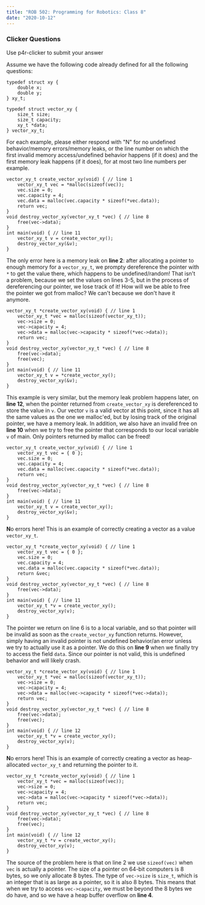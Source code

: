 ```yaml
---
title: "ROB 502: Programming for Robotics: Class 8"
date: "2020-10-12"
---
```


### Clicker Questions

Use p4r-clicker to submit your answer

Assume we have the following code already defined for all the following questions:

```
typedef struct xy {
    double x;
    double y;
} xy_t;

typedef struct vector_xy {
    size_t size;
    size_t capacity;
    xy_t *data;
} vector_xy_t;
```

For each example, please either respond with "N" for no undefined behavior/memory errors/memory leaks, or the line number on which the first invalid memory access/undefined behavior happens (if it does) and the first memory leak happens (if it does), for at most two line numbers per example.

```
vector_xy_t create_vector_xy(void) { // line 1
    vector_xy_t vec = *malloc(sizeof(vec));
    vec.size = 0;
    vec.capacity = 4;
    vec.data = malloc(vec.capacity * sizeof(*vec.data));
    return vec;
}
void destroy_vector_xy(vector_xy_t *vec) { // line 8
    free(vec->data);
}
int main(void) { // line 11
    vector_xy_t v = create_vector_xy();
    destroy_vector_xy(&v);
}
```

The only error here is a memory leak on **line 2**: after allocating a pointer to enough memory for a `vector_xy_t`, we prompty dereference the pointer with `*` to get the value there, which happens to be undefined/random! That isn't a problem, because we set the values on lines 3-5, but in the process of dereferencing our pointer, we lose track of it! How will we be able to free the pointer we got from malloc? We can't because we don't have it anymore.

```
vector_xy_t *create_vector_xy(void) { // line 1
    vector_xy_t *vec = malloc(sizeof(vector_xy_t));
    vec->size = 0;
    vec->capacity = 4;
    vec->data = malloc(vec->capacity * sizeof(*vec->data));
    return vec;
}
void destroy_vector_xy(vector_xy_t *vec) { // line 8
    free(vec->data);
    free(vec);
}
int main(void) { // line 11
    vector_xy_t v = *create_vector_xy();
    destroy_vector_xy(&v);
}
```

This example is very similar, but the memory leak problem happens later, on **line 12**, when the pointer returned from `create_vector_xy` is dereferenced to store the value in `v`. Our vector `v` is a valid vector at this point, since it has all the same values as the one we malloc'ed, but by losing track of the original pointer, we have a memory leak. In addition, we also have an invalid free on **line 10** when we try to free the pointer that corresponds to our local variable `v` of main. Only pointers returned by malloc can be freed!

```
vector_xy_t create_vector_xy(void) { // line 1
    vector_xy_t vec = { 0 };
    vec.size = 0;
    vec.capacity = 4;
    vec.data = malloc(vec.capacity * sizeof(*vec.data));
    return vec;
}
void destroy_vector_xy(vector_xy_t *vec) { // line 8
    free(vec->data);
}
int main(void) { // line 11
    vector_xy_t v = create_vector_xy();
    destroy_vector_xy(&v);
}
```

**N**o errors here! This is an example of correctly creating a vector as a value `vector_xy_t`.

```
vector_xy_t *create_vector_xy(void) { // line 1
    vector_xy_t vec = { 0 };
    vec.size = 0;
    vec.capacity = 4;
    vec.data = malloc(vec.capacity * sizeof(*vec.data));
    return &vec;
}
void destroy_vector_xy(vector_xy_t *vec) { // line 8
    free(vec->data);
}
int main(void) { // line 11
    vector_xy_t *v = create_vector_xy();
    destroy_vector_xy(v);
}
```

The pointer we return on line 6 is to a local variable, and so that pointer will be invalid as soon as the `create_vector_xy` function returns. However, simply having an invalid pointer is not undefined behavior/an error unless we try to actually use it as a pointer. We do this on **line 9** when we finally try to access the field `data`. Since our pointer is not valid, this is undefined behavior and will likely crash.

```
vector_xy_t *create_vector_xy(void) { // line 1
    vector_xy_t *vec = malloc(sizeof(vector_xy_t));
    vec->size = 0;
    vec->capacity = 4;
    vec->data = malloc(vec->capacity * sizeof(*vec->data));
    return vec;
}
void destroy_vector_xy(vector_xy_t *vec) { // line 8
    free(vec->data);
    free(vec);
}
int main(void) { // line 12
    vector_xy_t *v = create_vector_xy();
    destroy_vector_xy(v);
}
```

**N**o errors here! This is an example of correctly creating a vector as heap-allocated `vector_xy_t` and returning the pointer to it.

```
vector_xy_t *create_vector_xy(void) { // line 1
    vector_xy_t *vec = malloc(sizeof(vec));
    vec->size = 0;
    vec->capacity = 4;
    vec->data = malloc(vec->capacity * sizeof(*vec->data));
    return vec;
}
void destroy_vector_xy(vector_xy_t *vec) { // line 8
    free(vec->data);
    free(vec);
}
int main(void) { // line 12
    vector_xy_t *v = create_vector_xy();
    destroy_vector_xy(v);
}
```

The source of the problem here is that on line 2 we use `sizeof(vec)` when `vec` is actually a pointer. The size of a pointer on 64-bit computers is 8 bytes, so we only allocate 8 bytes. The type of `vec->size` is `size_t`, which is an integer that is as large as a pointer, so it is also 8 bytes. This means that when we try to access `vec->capacity`, we must be beyond the 8 bytes we do have, and so we have a heap buffer overflow on **line 4**.
